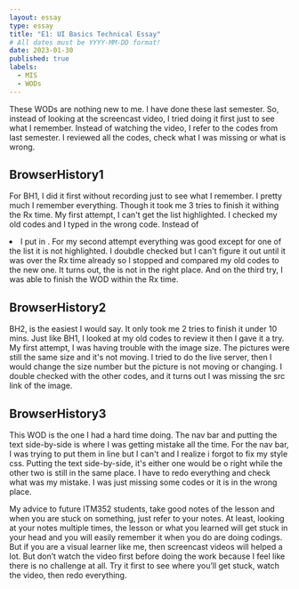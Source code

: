 ```yaml
---
layout: essay
type: essay
title: "E1: UI Basics Technical Essay"
# All dates must be YYYY-MM-DD format!
date: 2023-01-30
published: true
labels:
  - MIS
  - WODs
---
```

<p>These WODs are nothing new to me. I have done these last semester. So, instead of looking at the screencast video, I tried doing it first just to see what I remember. Instead of watching the video, I refer to the codes from last semester. I reviewed all the codes, check what I was missing or what is wrong. </p>

<h2><b>BrowserHistory1</b></h2>
<p>
For BH1, I did it first without recording just to see what I remember. I pretty much I remember everything. Though it took me 3 tries to finish it withing the Rx time. My first attempt, I can't get the list highlighted. I checked my old codes and I typed in the wrong code. Instead of <li> I put in <link>. For my second attempt everything was good except for one of the list it is not highlighted. I doubdle checked but I can't figure it out until it was over the Rx time already so I stopped and compared my old codes to the new one. It turns out, the </a> is not in the right place. And on the third try, I was able to finish the WOD within the Rx time.
</p>

<h2><b>BrowserHistory2</b></h2>
<p>
BH2, is the easiest I would say. It only took me 2 tries to finish it under 10 mins. Just like BH1, I looked at my old codes to review it then I gave it a try. My first attempt, I was having trouble with the image size. The pictures were still the same size and it's not moving. I tried to do the live server, then I would change the size number but the picture is not moving or changing. I double checked with the other codes, and it turns out I was missing the src link of the image. 
</p>


<h2><b>BrowserHistory3</b></h2>
<p>
  This WOD is the one I had a hard time doing. The nav bar and putting the text side-by-side is where I was getting mistake all the time. For the nav bar, I was trying to put them in line but I can't and I realize i forgot to fix my style css. Putting the text side-by-side, it's either one would be o right while the other two is still in the same place. I have to redo everything and check what was my mistake. I was just missing some codes or it is in the wrong place. 
</p>

<p>My advice to future ITM352 students, take good notes of the lesson and when you are stuck on something, just refer to your notes. At least, looking at your notes multiple times, the lesson or what you learned will get stuck in your head and you will easily remember it when you do are doing codings. But if you are a visual learner like me, then screencast videos will helped a lot. But don’t watch the video first before doing the work because I feel like there is no challenge at all. Try it first to see where you’ll get stuck, watch the video, then redo everything.</p>
